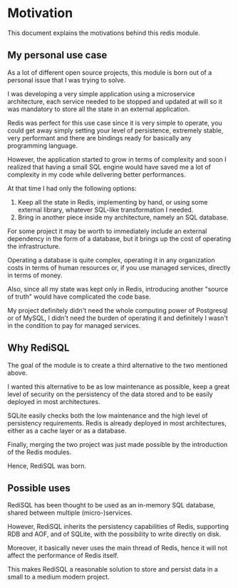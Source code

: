 # Motivation

This document explains the motivations behind this redis module.

## My personal use case

As a lot of different open source projects, this module is born out of a personal issue that I was trying to solve.

I was developing a very simple application using a microservice architecture, each service needed to be stopped and updated at will so it was mandatory to store all the state in an external application.

Redis was perfect for this use case since it is very simple to operate, you could get away simply setting your level of persistence, extremely stable, very performant and there are bindings ready for basically any programming language.

However, the application started to grow in terms of complexity and soon I realized that having a small SQL engine would have saved me a lot of complexity in my code while delivering better performances.

At that time I had only the following options:

1. Keep all the state in Redis, implementing by hand, or using some external library, whatever SQL-like transformation I needed.
2. Bring in another piece inside my architecture, namely an SQL database.

For some project it may be worth to immediately include an external dependency in the form of a database, but it brings up the cost of operating the infrastructure.

Operating a database is quite complex, operating it in any organization costs in terms of human resources or, if you use managed services, directly in terms of money.

Also, since all my state was kept only in Redis, introducing another "source of truth" would have complicated the code base.

My project definitely didn't need the whole computing power of Postgresql or of MySQL, I didn't need the burden of operating it and definitely I wasn't in the condition to pay for managed services.

## Why RediSQL

The goal of the module is to create a third alternative to the two mentioned above.

I wanted this alternative to be as low maintenance as possible, keep a great level of security on the persistency of the data stored and to be easily deployed in most architectures.

SQLite easily checks both the low maintenance and the high level of persistency requirements. Redis is already deployed in most architectures, either as a cache layer or as a database.

Finally, merging the two project was just made possible by the introduction of the Redis modules.

Hence, RediSQL was born.

## Possible uses

RediSQL has been thought to be used as an in-memory SQL database, shared between multiple (micro-)services.

However, RediSQL inherits the persistency capabilities of Redis, supporting RDB and AOF, and of SQLite, with the possibility to write directly on disk.

Moreover, it basically never uses the main thread of Redis, hence it will not affect the performance of Redis itself.

This makes RediSQL a reasonable solution to store and persist data in a small to a medium modern project. 




